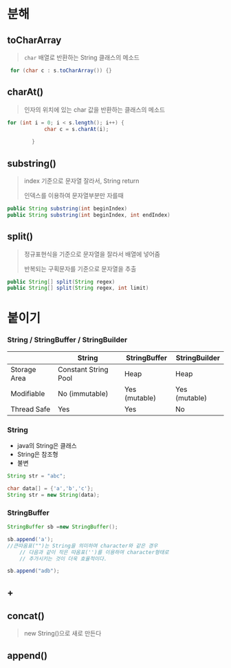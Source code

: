 #  분해



## toCharArray

> `char` 배열로 반환하는 String 클래스의 메소드 



``` java
 for (char c : s.toCharArray()) {}
```



## charAt()

> 인자의 위치에 있는 char 값을 반환하는 클래스의 메소드 



```java
for (int i = 0; i < s.length(); i++) {
            char c = s.charAt(i);
           
        }
```





## substring()

> index 기준으로 문자열 잘라서, String return 
>
> 인덱스를 이용하여 문자열부분만 자를때

```java
public String substring(int beginIndex)
public String substring(int beginIndex, int endIndex)
```



## split()

> 정규표현식을 기준으로 문자열을 잘라서 배열에 넣어줌
>
> 반복되는 구획문자를 기준으로 문자열을 추출

```java
public String[] split(String regex)
public String[] split(String regex, int limit)
```





# 붙이기

### String  / StringBuffer /  StringBuilder

|              | String               | StringBuffer  | StringBuilder |
| ------------ | -------------------- | ------------- | ------------- |
| Storage Area | Constant String Pool | Heap          | Heap          |
| Modifiable   | No (immutable)       | Yes (mutable) | Yes (mutable) |
| Thread Safe  | Yes                  | Yes           | No            |

### String

* java의 String은 클래스 
* String은 참조형
* 불변

```java
String str = "abc";
```

```java
char data[] = {'a','b','c'}; 
String str = new String(data);

```

### StringBuffer

```java
StringBuffer sb =new StringBuffer();

sb.append('a'); 
//큰따옴표("")는 String을 의미하며 character와 같은 경우
    // 다음과 같이 작은 따옴표('')를 이용하여 character형태로
    // 추가시키는 것이 더욱 효율적이다.

sb.append("adb");
```



## +

## concat()

> new String()으로 새로 만든다



## append()